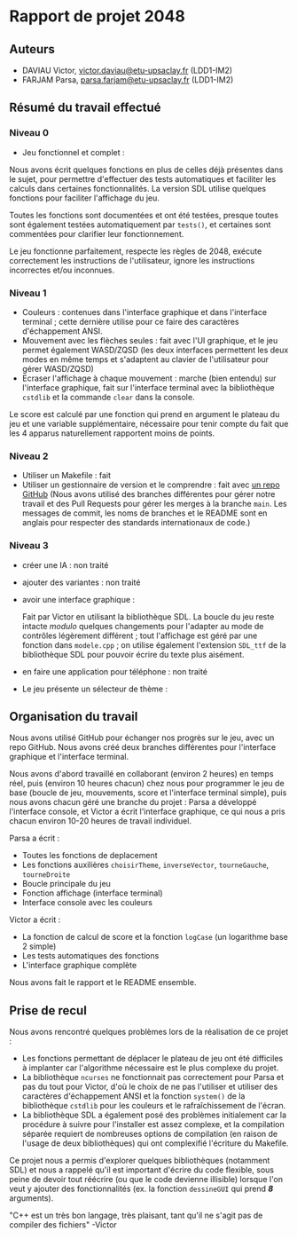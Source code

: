 # Rapport de projet 2048

## Auteurs

- DAVIAU Victor, victor.daviau@etu-upsaclay.fr (LDD1-IM2)
- FARJAM Parsa, parsa.farjam@etu-upsaclay.fr (LDD1-IM2)


## Résumé du travail effectué

### Niveau 0
- Jeu fonctionnel et complet :

Nous avons écrit quelques fonctions en plus de celles déjà présentes dans le sujet, pour permettre d'effectuer des tests automatiques et faciliter les calculs dans certaines fonctionnalités. La version SDL utilise quelques fonctions pour faciliter l'affichage du jeu.

Toutes les fonctions sont documentées et ont été testées, presque toutes sont également testées automatiquement par ``tests()``, et certaines sont commentées pour clarifier leur fonctionnement.

Le jeu fonctionne parfaitement, respecte les règles de 2048, exécute correctement les instructions de l'utilisateur, ignore les instructions incorrectes et/ou inconnues.

### Niveau 1
- Couleurs : contenues dans l'interface graphique et dans l'interface terminal ; cette dernière utilise pour ce faire des caractères d'échappement ANSI.
- Mouvement avec les flèches seules : fait avec l'UI graphique, et le jeu permet également WASD/ZQSD (les deux interfaces permettent les deux modes en même temps et s'adaptent au clavier de l'utilisateur pour gérer WASD/ZQSD)
- Ecraser l'affichage à chaque mouvement : marche (bien entendu) sur l'interface graphique, fait sur l'interface terminal avec la bibliothèque `cstdlib` et la commande ```clear``` dans la console. 

Le score est calculé par une fonction qui prend en argument le plateau du jeu et une variable supplémentaire, nécessaire pour tenir compte du fait que les 4 apparus naturellement rapportent moins de points.

### Niveau 2
- Utiliser un Makefile : fait
- Utiliser un gestionnaire de version et le comprendre : fait avec [un repo GitHub](https://github.com/VDSurChauffe/Projet-Info111-2048/) (Nous avons utilisé des branches différentes pour gérer notre travail et des Pull Requests pour gérer les merges à la branche ```main```. Les messages de commit, les noms de branches et le README sont en anglais pour respecter des standards internationaux de code.)

### Niveau 3
- créer une IA : non traité
- ajouter des variantes : non traité
- avoir une interface graphique :

    Fait par Victor en utilisant la bibliothèque SDL. La boucle du jeu reste intacte *modulo* quelques changements pour l'adapter au mode de contrôles légèrement différent ; tout l'affichage est géré par une fonction dans `modele.cpp` ; on utilise également l'extension `SDL_ttf` de la bibliothèque SDL pour pouvoir écrire du texte plus aisément.
- en faire une application pour téléphone : non traité
- Le jeu présente un sélecteur de thème : 

## Organisation du travail

Nous avons utilisé GitHub pour échanger nos progrès sur le jeu, avec un repo GitHub. Nous avons créé deux branches différentes pour l'interface graphique et l'interface terminal.

Nous avons d'abord travaillé en collaborant (environ 2 heures) en temps réel, puis (environ 10 heures chacun) chez nous pour programmer le jeu de base (boucle de jeu, mouvements, score et l'interface terminal simple), puis nous avons chacun géré une branche du projet : Parsa a développé l'interface console, et Victor a écrit l'interface graphique, ce qui nous a pris chacun environ 10-20 heures de travail individuel.

Parsa a écrit :
- Toutes les fonctions de deplacement
- Les fonctions auxilières `choisirTheme`, `inverseVector`, `tourneGauche`, `tourneDroite`
- Boucle principale du jeu
- Fonction affichage (interface terminal)
- Interface console avec les couleurs 

Victor a écrit :
- La fonction de calcul de score et la fonction `logCase` (un logarithme base 2 simple)
- Les tests automatiques des fonctions
- L'interface graphique complète

Nous avons fait le rapport et le README ensemble.

## Prise de recul

Nous avons rencontré quelques problèmes lors de la réalisation de ce projet :
- Les fonctions permettant de déplacer le plateau de jeu ont été difficiles à implanter car l'algorithme nécessaire est le plus complexe du projet.
- La bibliothèque `ncurses` ne fonctionnait pas correctement pour Parsa et pas du tout pour Victor, d'où le choix de ne pas l'utiliser et utiliser des caractères d'échappement ANSI et la fonction `system()` de la bibliothèque `cstdlib` pour les couleurs et le rafraîchissement de l'écran.
- La bibliothèque SDL a également posé des problèmes initialement car la procédure à suivre pour l'installer est assez complexe, et la compilation séparée requiert de nombreuses options de compilation (en raison de l'usage de deux bibliothèques) qui ont complexifié l'écriture du Makefile.

Ce projet nous a permis d'explorer quelques bibliothèques (notamment SDL) et nous a rappelé qu'il est important d'écrire du code flexible, sous peine de devoir tout réécrire (ou que le code devienne illisible) lorsque l'on veut y ajouter des fonctionnalités (ex. la fonction `dessineGUI` qui prend ***8*** arguments).

"C++ est un très bon langage, très plaisant, tant qu'il ne s'agit pas de compiler des fichiers" -Victor
